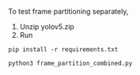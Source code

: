 To test frame partitioning separately,
1. Unzip yolov5.zip
2. Run

```
pip install -r requirements.txt
```
```
python3 frame_partition_combined.py
```

